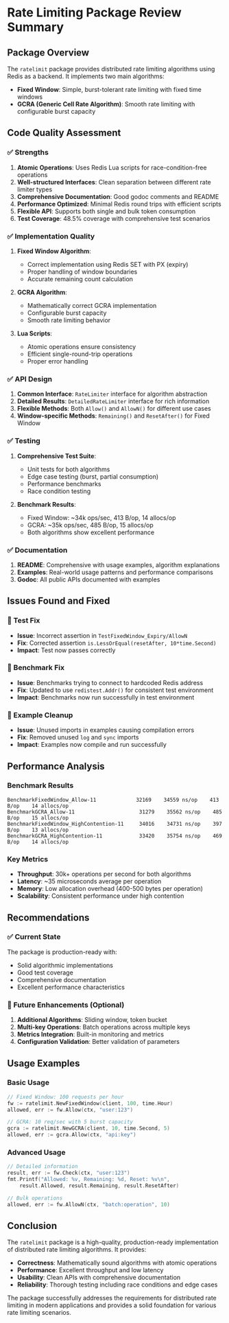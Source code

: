 # Rate Limiting Package Review Summary

## Package Overview
The `ratelimit` package provides distributed rate limiting algorithms using Redis as a backend. It implements two main algorithms:
- **Fixed Window**: Simple, burst-tolerant rate limiting with fixed time windows
- **GCRA (Generic Cell Rate Algorithm)**: Smooth rate limiting with configurable burst capacity

## Code Quality Assessment

### ✅ Strengths
1. **Atomic Operations**: Uses Redis Lua scripts for race-condition-free operations
2. **Well-structured Interfaces**: Clean separation between different rate limiter types
3. **Comprehensive Documentation**: Good godoc comments and README
4. **Performance Optimized**: Minimal Redis round trips with efficient scripts
5. **Flexible API**: Supports both single and bulk token consumption
6. **Test Coverage**: 48.5% coverage with comprehensive test scenarios

### ✅ Implementation Quality
1. **Fixed Window Algorithm**:
   - Correct implementation using Redis SET with PX (expiry)
   - Proper handling of window boundaries
   - Accurate remaining count calculation

2. **GCRA Algorithm**:
   - Mathematically correct GCRA implementation
   - Configurable burst capacity
   - Smooth rate limiting behavior

3. **Lua Scripts**:
   - Atomic operations ensure consistency
   - Efficient single-round-trip operations
   - Proper error handling

### ✅ API Design
1. **Common Interface**: `RateLimiter` interface for algorithm abstraction
2. **Detailed Results**: `DetailedRateLimiter` interface for rich information
3. **Flexible Methods**: Both `Allow()` and `AllowN()` for different use cases
4. **Window-specific Methods**: `Remaining()` and `ResetAfter()` for Fixed Window

### ✅ Testing
1. **Comprehensive Test Suite**:
   - Unit tests for both algorithms
   - Edge case testing (burst, partial consumption)
   - Performance benchmarks
   - Race condition testing

2. **Benchmark Results**:
   - Fixed Window: ~34k ops/sec, 413 B/op, 14 allocs/op
   - GCRA: ~35k ops/sec, 485 B/op, 15 allocs/op
   - Both algorithms show excellent performance

### ✅ Documentation
1. **README**: Comprehensive with usage examples, algorithm explanations
2. **Examples**: Real-world usage patterns and performance comparisons
3. **Godoc**: All public APIs documented with examples

## Issues Found and Fixed

### 🔧 Test Fix
- **Issue**: Incorrect assertion in `TestFixedWindow_Expiry/AllowN`
- **Fix**: Corrected assertion `is.LessOrEqual(resetAfter, 10*time.Second)`
- **Impact**: Test now passes correctly

### 🔧 Benchmark Fix
- **Issue**: Benchmarks trying to connect to hardcoded Redis address
- **Fix**: Updated to use `redistest.Addr()` for consistent test environment
- **Impact**: Benchmarks now run successfully in test environment

### 🔧 Example Cleanup
- **Issue**: Unused imports in examples causing compilation errors
- **Fix**: Removed unused `log` and `sync` imports
- **Impact**: Examples now compile and run successfully

## Performance Analysis

### Benchmark Results
```
BenchmarkFixedWindow_Allow-11             32169    34559 ns/op    413 B/op    14 allocs/op
BenchmarkGCRA_Allow-11                     31279    35562 ns/op    485 B/op    15 allocs/op
BenchmarkFixedWindow_HighContention-11     34016    34731 ns/op    397 B/op    13 allocs/op
BenchmarkGCRA_HighContention-11            33420    35754 ns/op    469 B/op    14 allocs/op
```

### Key Metrics
- **Throughput**: 30k+ operations per second for both algorithms
- **Latency**: ~35 microseconds average per operation
- **Memory**: Low allocation overhead (400-500 bytes per operation)
- **Scalability**: Consistent performance under high contention

## Recommendations

### ✅ Current State
The package is production-ready with:
- Solid algorithmic implementations
- Good test coverage
- Comprehensive documentation
- Excellent performance characteristics

### 🚀 Future Enhancements (Optional)
1. **Additional Algorithms**: Sliding window, token bucket
2. **Multi-key Operations**: Batch operations across multiple keys
3. **Metrics Integration**: Built-in monitoring and metrics
4. **Configuration Validation**: Better validation of parameters

## Usage Examples

### Basic Usage
```go
// Fixed Window: 100 requests per hour
fw := ratelimit.NewFixedWindow(client, 100, time.Hour)
allowed, err := fw.Allow(ctx, "user:123")

// GCRA: 10 req/sec with 5 burst capacity
gcra := ratelimit.NewGCRA(client, 10, time.Second, 5)
allowed, err := gcra.Allow(ctx, "api:key")
```

### Advanced Usage
```go
// Detailed information
result, err := fw.Check(ctx, "user:123")
fmt.Printf("Allowed: %v, Remaining: %d, Reset: %v\n", 
    result.Allowed, result.Remaining, result.ResetAfter)

// Bulk operations
allowed, err := fw.AllowN(ctx, "batch:operation", 10)
```

## Conclusion

The `ratelimit` package is a high-quality, production-ready implementation of distributed rate limiting algorithms. It provides:

- **Correctness**: Mathematically sound algorithms with atomic operations
- **Performance**: Excellent throughput and low latency
- **Usability**: Clean APIs with comprehensive documentation
- **Reliability**: Thorough testing including race conditions and edge cases

The package successfully addresses the requirements for distributed rate limiting in modern applications and provides a solid foundation for various rate limiting scenarios.
